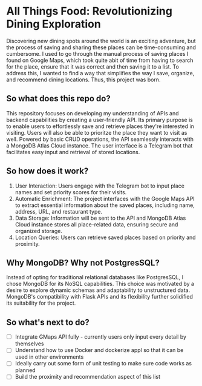 # All Things Food: Revolutionizing Dining Exploration

Discovering new dining spots around the world is an exciting adventure, but the process of saving and sharing these places can be time-consuming and cumbersome. I used to go through the manual process of saving places I found on Google Maps, which took quite abit of time from having to search for the place, ensure that it was correct and then saving it to a list. To address this, I wanted to find a way that simplifies the way I save, organize, and recommend dining locations. Thus, this project was born.

## So what does this repo do?
This repository focuses on developing my understanding of APIs and backend capabilities by creating a user-friendly API. Its primary purpose is to enable users to effortlessly save and retrieve places they're interested in visiting. Users will also be able to prioritze the place they want to visit as well. Powered by basic CRUD operations, the API seamlessly interacts with a MongoDB Atlas Cloud instance. The user interface is a Telegram bot that facilitates easy input and retrieval of stored locations.

## So how does it work?
1. User Interaction: Users engage with the Telegram bot to input place names and set priority scores for their visits.
2. Automatic Enrichment: The project interfaces with the Google Maps API to extract essential information about the saved places, including name, address, URL, and restaurant type.
3. Data Storage: Information will be sent to the API and MongoDB Atlas Cloud instance stores all place-related data, ensuring secure and organized storage.
4. Location Queries: Users can retrieve saved places based on priority and proximity.

## Why MongoDB? Why not PostgresSQL?
Instead of opting for traditional relational databases like PostgresSQL, I chose MongoDB for its NoSQL capabilities. This choice was motivated by a desire to explore dynamic schemas and adaptability to unstructured data. MongoDB's compatibility with Flask APIs and its flexibility further solidified its suitability for the project.

## So what's next to do?
- [ ] Integrate GMaps API fully - currently users only input every detail by themselves
- [ ] Understand how to use Docker and dockerize appl so that it can be used in other environments
- [ ] Ideally carry out some form of unit testing to make sure code works as planned
- [ ] Build the proximity and recommendation aspect of this list
